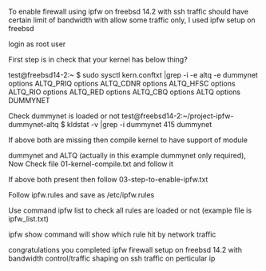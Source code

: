 To enable firewall using ipfw on freebsd 14.2 with ssh traffic should have certain limit of bandwidth with allow some traffic only, I used ipfw setup on freebsd

login as root user

First step is in check that your kernel has below thing?

test@freebsd14-2:~ $ sudo sysctl kern.conftxt |grep -i -e altq -e dummynet
options ALTQ_PRIQ
options ALTQ_CDNR
options ALTQ_HFSC
options ALTQ_RIO
options ALTQ_RED
options ALTQ_CBQ
options ALTQ
options DUMMYNET

Check dummynet is loaded or not
test@freebsd14-2:~/project-ipfw-dummynet-altq $ kldstat -v |grep -i dummynet
415 dummynet


If above both are missing then compile kernel to have support of module

dummynet and ALTQ (actually in this example dummynet only required), 
Now Check file 01-kernel-compile.txt and follow it

If above both present then follow 03-step-to-enable-ipfw.txt

Follow ipfw.rules and save as /etc/ipfw.rules

Use command ipfw list to check all rules are loaded or not (example file is ipfw_list.txt)

ipfw show command will show which rule hit by network traffic

congratulations you completed ipfw firewall setup on freebsd 14.2 with bandwidth control/traffic shaping on ssh traffic on perticular ip




